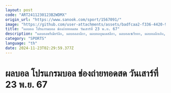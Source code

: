 ```yaml
---
layout: post
code: "ART2411230123B2WDMX"
origin_url: "https://www.sanook.com/sport/1567091/"
image: "https://github.com/user-attachments/assets/badfcaa2-f336-4420-9608-d051d31ff0a0"
title: "ผลบอล โปรแกรมบอล ช่องถ่ายทอดสด วันเสาร์ที่ 23 พ.ย. 67"
description: "ผลบอลพรีเมียร์ลีก, ผลบอลลาลีกา, ผลบอลบุนเดสลีกา, ผลบอลเซเรียอา, ผลบอลลีกเอิง, ผลบอลไทยลีก"
category: "SPORTS"
language: "th"
date: 2024-11-23T02:29:59.377Z
---
```


# ผลบอล โปรแกรมบอล ช่องถ่ายทอดสด วันเสาร์ที่ 23 พ.ย. 67
